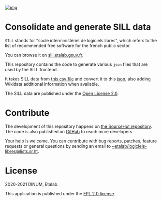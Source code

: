 [![img](https://img.shields.io/badge/Licence-EPL-orange.svg?style=flat-square)](https://git.sr.ht/~etalab/sill-consolidate-data/blob/master/LICENSE)


# Consolidate and generate SILL data

`SILL` stands for "socle interministériel de logiciels libres", which
refers to the list of recommended free software for the french public
sector.

You can browse it on [sill.etalab.gouv.fr](https://sill.etalab.gouv.fr).

This repository contains the code to generate various `json` files that
are used by the SILL frontend.

It takes SILL data from [this csv file](https://git.sr.ht/~etalab/sill/blob/master/sill.csv) and convert it to this [json](https://code.gouv.fr/data/sill.json),
also adding Wikidata additional information when available.

The SILL data are published under the [Open License 2.0](https://www.etalab.gouv.fr/licence-ouverte-open-licence).


# Contribute

The development of this repository happens on [the SourceHut
repository](https://git.sr.ht/~etalab/sill-consolidate-data).  The code is also published on [GitHub](https://github.com/etalab/sill-data) to reach more
developers.

Your help is welcome.  You can contribute with bug reports, patches,
feature requests or general questions by sending an email to
[~etalab/logiciels-libres@lists.sr.ht](mailto:~etalab/logiciels-libres@lists.sr.ht).


# License

2020-2021 DINUM, Etalab.

This application is published under the [EPL 2.0 license](https://git.sr.ht/~etalab/sill-consolidate-data/blob/master/LICENSE).

